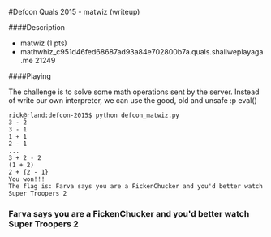 #Defcon Quals 2015 - matwiz (writeup)


####Description

 - matwiz (1 pts)
 - mathwhiz_c951d46fed68687ad93a84e702800b7a.quals.shallweplayaga.me 21249

####Playing

The challenge is to solve some math operations sent by the server. Instead of write our own interpreter, we can use the good, old and unsafe :p eval()

```
rick@rland:defcon-2015$ python defcon_matwiz.py 
3 - 2 
3 - 1 
1 + 1 
2 - 1 
...
3 + 2 - 2 
(1 + 2) 
2 + {2 - 1} 
You won!!!
The flag is: Farva says you are a FickenChucker and you'd better watch Super Troopers 2
```

### Farva says you are a FickenChucker and you'd better watch Super Troopers 2
